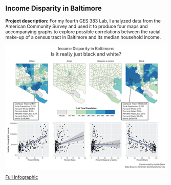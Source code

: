 ## Income Disparity in Baltimore

**Project description:** For my fourth GES 383 Lab, I analyzed data from the American Community Survey and used it to produce four maps and accompanying graphs to explore possible correlations between the racial make-up of a census tract in Baltimore and its median household income. 

<img src="../images/lab4_383_sshot.JPG?raw=true"/>

[Full Infographic](../pdf/drew_lab4_graphic.pdf) 
